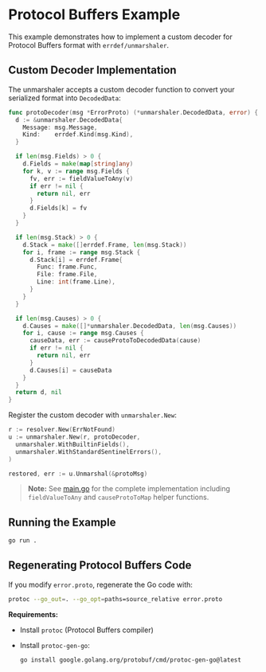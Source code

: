 # Protocol Buffers Example

This example demonstrates how to implement a custom decoder for Protocol Buffers format with `errdef/unmarshaler`.

## Custom Decoder Implementation

The unmarshaler accepts a custom decoder function to convert your serialized format into `DecodedData`:

```go
func protoDecoder(msg *ErrorProto) (*unmarshaler.DecodedData, error) {
  d := &unmarshaler.DecodedData{
    Message: msg.Message,
    Kind:    errdef.Kind(msg.Kind),
  }

  if len(msg.Fields) > 0 {
    d.Fields = make(map[string]any)
    for k, v := range msg.Fields {
      fv, err := fieldValueToAny(v)
      if err != nil {
        return nil, err
      }
      d.Fields[k] = fv
    }
  }

  if len(msg.Stack) > 0 {
    d.Stack = make([]errdef.Frame, len(msg.Stack))
    for i, frame := range msg.Stack {
      d.Stack[i] = errdef.Frame{
        Func: frame.Func,
        File: frame.File,
        Line: int(frame.Line),
      }
    }
  }

  if len(msg.Causes) > 0 {
    d.Causes = make([]*unmarshaler.DecodedData, len(msg.Causes))
    for i, cause := range msg.Causes {
      causeData, err := causeProtoToDecodedData(cause)
      if err != nil {
        return nil, err
      }
      d.Causes[i] = causeData
    }
  }
  return d, nil
}
```

Register the custom decoder with `unmarshaler.New`:

```go
r := resolver.New(ErrNotFound)
u := unmarshaler.New(r, protoDecoder,
  unmarshaler.WithBuiltinFields(),
  unmarshaler.WithStandardSentinelErrors(),
)

restored, err := u.Unmarshal(&protoMsg)
```

> **Note:** See [main.go](./main.go) for the complete implementation including `fieldValueToAny` and `causeProtoToMap` helper functions.

## Running the Example

```bash
go run .
```

## Regenerating Protocol Buffers Code

If you modify `error.proto`, regenerate the Go code with:

```bash
protoc --go_out=. --go_opt=paths=source_relative error.proto
```

**Requirements:**
- Install `protoc` (Protocol Buffers compiler)
- Install `protoc-gen-go`:

  ```bash
  go install google.golang.org/protobuf/cmd/protoc-gen-go@latest
  ```
